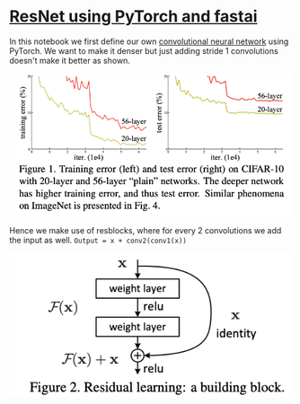 # [ResNet using PyTorch and fastai](https://github.com/dipam7/fastai/blob/master/deep_learning/course1/lesson_7/resnet-mnist.ipynb)

In this notebook we first define our own [convolutional neural network](https://heartbeat.fritz.ai/heatmaps-and-convolutional-neural-networks-using-fast-ai-16d5b7d02a86) using PyTorch. We want to make it denser but just adding stride 1 convolutions doesn't make it better as shown.

![Sample Image](https://github.com/dipam7/fastai/blob/master/deep_learning/course1/lesson_7/images/image_1.png)

Hence we make use of resblocks, where for every 2 convolutions we add the input as well. `Output = x + conv2(conv1(x))`

![Sample Image](https://github.com/dipam7/fastai/blob/master/deep_learning/course1/lesson_7/images/image_2.png)
